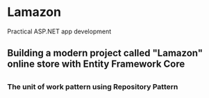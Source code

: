 # Lamazon
Practical ASP.NET app development

<h2>Building a modern project called "Lamazon" online store with Entity Framework Core<h2>
<h3>The unit of work pattern using Repository Pattern<h3>

